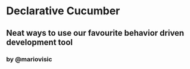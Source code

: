 <!SLIDE title>

# Declarative Cucumber

## Neat ways to use our favourite behavior driven development tool
### by @mariovisic

